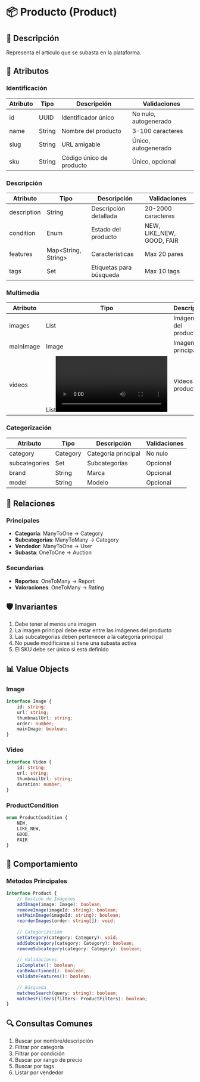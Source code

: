 # 📦 Producto (Product)

## 📝 Descripción
Representa el artículo que se subasta en la plataforma.

## 🔑 Atributos

### Identificación
| Atributo | Tipo | Descripción | Validaciones |
|----------|------|-------------|--------------|
| id | UUID | Identificador único | No nulo, autogenerado |
| name | String | Nombre del producto | 3-100 caracteres |
| slug | String | URL amigable | Único, autogenerado |
| sku | String | Código único de producto | Único, opcional |

### Descripción
| Atributo | Tipo | Descripción | Validaciones |
|----------|------|-------------|--------------|
| description | String | Descripción detallada | 20-2000 caracteres |
| condition | Enum | Estado del producto | NEW, LIKE_NEW, GOOD, FAIR |
| features | Map<String, String> | Características | Max 20 pares |
| tags | Set<String> | Etiquetas para búsqueda | Max 10 tags |

### Multimedia
| Atributo | Tipo | Descripción | Validaciones |
|----------|------|-------------|--------------|
| images | List<Image> | Imágenes del producto | 1-10 imágenes |
| mainImage | Image | Imagen principal | No nulo |
| videos | List<Video> | Videos del producto | Max 3 videos |

### Categorización
| Atributo | Tipo | Descripción | Validaciones |
|----------|------|-------------|--------------|
| category | Category | Categoría principal | No nulo |
| subcategories | Set<Category> | Subcategorías | Opcional |
| brand | String | Marca | Opcional |
| model | String | Modelo | Opcional |

## 🔄 Relaciones

### Principales
- **Categoría**: ManyToOne → Category
- **Subcategorías**: ManyToMany → Category
- **Vendedor**: ManyToOne → User
- **Subasta**: OneToOne → Auction

### Secundarias
- **Reportes**: OneToMany → Report
- **Valoraciones**: OneToMany → Rating

## 🛡️ Invariantes
1. Debe tener al menos una imagen
2. La imagen principal debe estar entre las imágenes del producto
3. Las subcategorías deben pertenecer a la categoría principal
4. No puede modificarse si tiene una subasta activa
5. El SKU debe ser único si está definido

## 📊 Value Objects

### Image
```typescript
interface Image {
    id: string;
    url: string;
    thumbnailUrl: string;
    order: number;
    mainImage: boolean;
}
```

### Video
```typescript
interface Video {
    id: string;
    url: string;
    thumbnailUrl: string;
    duration: number;
}
```

### ProductCondition
```typescript
enum ProductCondition {
    NEW,
    LIKE_NEW,
    GOOD,
    FAIR
}
```

## 🎯 Comportamiento

### Métodos Principales
```typescript
interface Product {
    // Gestión de Imágenes
    addImage(image: Image): boolean;
    removeImage(imageId: string): boolean;
    setMainImage(imageId: string): boolean;
    reorderImages(order: string[]): void;
    
    // Categorización
    setCategory(category: Category): void;
    addSubcategory(category: Category): boolean;
    removeSubcategory(category: Category): boolean;
    
    // Validaciones
    isComplete(): boolean;
    canBeAuctioned(): boolean;
    validateFeatures(): boolean;
    
    // Búsqueda
    matchesSearch(query: string): boolean;
    matchesFilters(filters: ProductFilters): boolean;
}
```

## 🔍 Consultas Comunes
1. Buscar por nombre/descripción
2. Filtrar por categoría
3. Filtrar por condición
4. Buscar por rango de precio
5. Buscar por tags
6. Listar por vendedor
